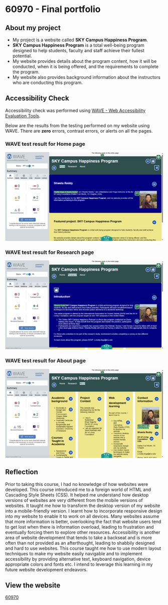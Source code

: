 # 60970 - Final portfolio

## About my project
- My project is a website called **SKY Campus Happiness Program**.
- **SKY Campus Happiness Program** is a total well-being program designed to help students, faculty and staff achieve their fullest potential.
- My website provides details about the program content, how it will be conducted, when it is being offered, and the requirements to complete the program.
- My website also provides background information about the instructors who are conducting this program.

## Accessibility Check
Accessibility check was performed using [WAVE - Web Accessibility Evaluation Tools](https://wave.webaim.org/).

Below are the results from the testing performed on my website using WAVE. There are **zero** errors, contrast errors, or alerts on all the pages.

### WAVE test result for Home page
![WAVE test result for Home page](images/WAVE_TestResult_Home.png)

### WAVE test result for Research page
![WAVE test result for Research page](images/WAVE_TestResult_Research.png)

### WAVE test result for About page
![WAVE test result for About page](images/WAVE_TestResult_About.png)

## Reflection
Prior to taking this course, I had no knowledge of how websites were developed. This course introduced me to a foreign world of HTML and Cascading Style Sheets (CSS). It helped me understand how desktop versions of websites are very different from the mobile versions of websites. It taught me how to transform the desktop version of my website into a mobile-friendly version. I learnt how to incorporate responsive design into my website to enable it to work on all devices. 
Many websites assume that more information is better, overlooking the fact that website users tend to get lost when there is information overload, leading to frustration and eventually forcing them to explore other resources. Accessibility is another area of website development that tends to take a backseat and is more often than not provided as an afterthought, leading to shabbily designed and hard to use websites. This course taught me how to use modern layout techniques to make my website easily navigable and to implement accessibility by providing alternative text, keyboard navigation, device appropriate colors and fonts etc.
I intend to leverage this learning in my future website development endeavors.

## View the website
[60970](https://htmlpreview.github.io/?https://github.com/ShwetaR2025/60970/blob/main/final-portfolio/index.html)
